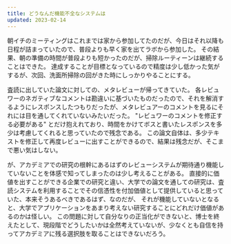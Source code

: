 ```yaml
---
title: どうなんだ機能不全なシステムは
updated: 2023-02-14
---
```


朝イチのミーティングはこれまでは家から参加してたのだが、今日はそれ以降も日程が詰まっていたので、普段よりも早く家を出てラボから参加した。
その結果、朝の準備の時間が普段よりも短かったのだが、掃除ルーティーンは継続することはできた。
達成することが目標となっているので精度は少し低かった気がするが、次回、洗面所掃除の回がきた時にしっかりやることにする。

査読に出していた論文に対しての、メタレビューが帰ってきていた。
各レビュワーのネガティブなコメントは勘違いに基づいたものだったので、それを解消するようにレスポンスしたつもりだったが、メタレビュアーのコメントを見るにそれには目を通してくれていないみたいだった。
"レビュワーのコメントを修正する必要がある" とだけ抱えれており、時間をかけてボスと書いたレスポンスを多少は考慮してくれると思っていたので残念である。
この論文自体は、多少テキストを修正して再度レビューに出すことができるので、結果は残念だが、そこまで悪い気はしない。

が、アカデミアでの研究の根幹にあるはずのレビューシステムが期待通り機能していないことを体感で知ってしまったのは少し考えることがある。
直接的に価値を出すことができる企業での研究と違い、大学での論文を通しての研究は、査読システムを利用することでその信憑性を付加価値として提供していると思っていた、本来そうあるべきであるはず、なのだが、
それが機能していないとなると、大学でアプリケーションをあまり考えない研究することにどれだけ価値があるのかは怪しい。
この問題に対して自分なりの正当化ができないと、博士を終えたとして、現段階でどうしたいかは全然考えていないが、少なくとも自信を持ってアカデミアに残る選択肢を取ることはできないだろう。
